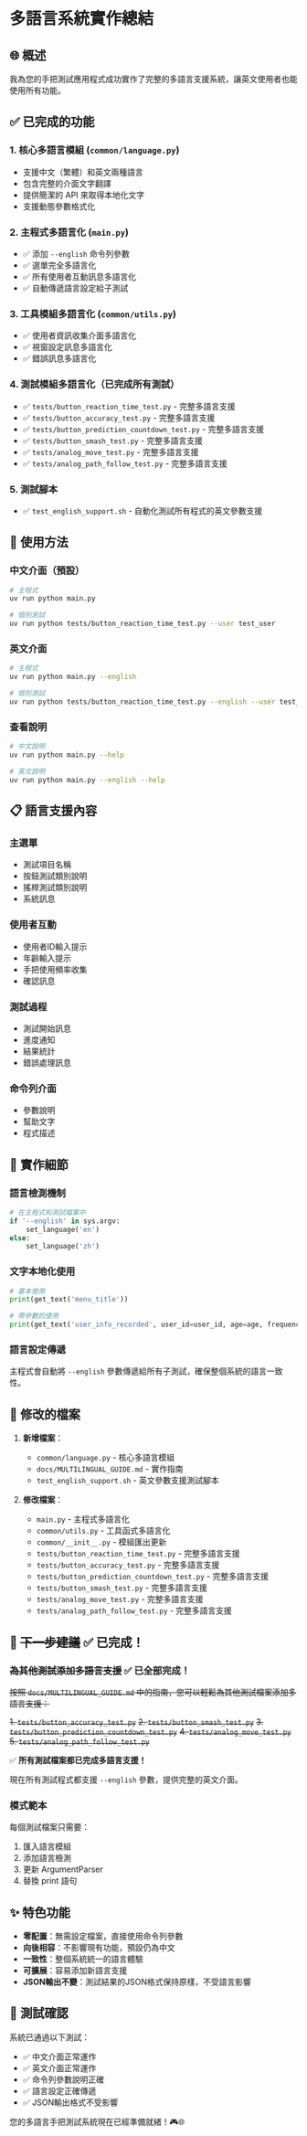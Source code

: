 # 多語言系統實作總結

## 🌐 概述

我為您的手把測試應用程式成功實作了完整的多語言支援系統，讓英文使用者也能使用所有功能。

## ✅ 已完成的功能

### 1. 核心多語言模組 (`common/language.py`)
- 支援中文（繁體）和英文兩種語言
- 包含完整的介面文字翻譯
- 提供簡潔的 API 來取得本地化文字
- 支援動態參數格式化

### 2. 主程式多語言化 (`main.py`)
- ✅ 添加 `--english` 命令列參數
- ✅ 選單完全多語言化
- ✅ 所有使用者互動訊息多語言化
- ✅ 自動傳遞語言設定給子測試

### 3. 工具模組多語言化 (`common/utils.py`)
- ✅ 使用者資訊收集介面多語言化
- ✅ 視窗設定訊息多語言化
- ✅ 錯誤訊息多語言化

### 4. 測試模組多語言化（已完成所有測試）
- ✅ `tests/button_reaction_time_test.py` - 完整多語言支援
- ✅ `tests/button_accuracy_test.py` - 完整多語言支援
- ✅ `tests/button_prediction_countdown_test.py` - 完整多語言支援
- ✅ `tests/button_smash_test.py` - 完整多語言支援
- ✅ `tests/analog_move_test.py` - 完整多語言支援
- ✅ `tests/analog_path_follow_test.py` - 完整多語言支援

### 5. 測試腳本
- ✅ `test_english_support.sh` - 自動化測試所有程式的英文參數支援

## 🚀 使用方法

### 中文介面（預設）
```bash
# 主程式
uv run python main.py

# 個別測試
uv run python tests/button_reaction_time_test.py --user test_user
```

### 英文介面
```bash
# 主程式
uv run python main.py --english

# 個別測試
uv run python tests/button_reaction_time_test.py --english --user test_user
```

### 查看說明
```bash
# 中文說明
uv run python main.py --help

# 英文說明
uv run python main.py --english --help
```

## 📋 語言支援內容

### 主選單
- 測試項目名稱
- 按鈕測試類別說明
- 搖桿測試類別說明
- 系統訊息

### 使用者互動
- 使用者ID輸入提示
- 年齡輸入提示
- 手把使用頻率收集
- 確認訊息

### 測試過程
- 測試開始訊息
- 進度通知
- 結果統計
- 錯誤處理訊息

### 命令列介面
- 參數說明
- 幫助文字
- 程式描述

## 🔧 實作細節

### 語言檢測機制
```python
# 在主程式和測試檔案中
if '--english' in sys.argv:
    set_language('en')
else:
    set_language('zh')
```

### 文字本地化使用
```python
# 基本使用
print(get_text('menu_title'))

# 帶參數的使用
print(get_text('user_info_recorded', user_id=user_id, age=age, frequency=frequency))
```

### 語言設定傳遞
主程式會自動將 `--english` 參數傳遞給所有子測試，確保整個系統的語言一致性。

## 📁 修改的檔案

1. **新增檔案**：
   - `common/language.py` - 核心多語言模組
   - `docs/MULTILINGUAL_GUIDE.md` - 實作指南
   - `test_english_support.sh` - 英文參數支援測試腳本

2. **修改檔案**：
   - `main.py` - 主程式多語言化
   - `common/utils.py` - 工具函式多語言化
   - `common/__init__.py` - 模組匯出更新
   - `tests/button_reaction_time_test.py` - 完整多語言支援
   - `tests/button_accuracy_test.py` - 完整多語言支援
   - `tests/button_prediction_countdown_test.py` - 完整多語言支援
   - `tests/button_smash_test.py` - 完整多語言支援
   - `tests/analog_move_test.py` - 完整多語言支援
   - `tests/analog_path_follow_test.py` - 完整多語言支援

## 🎯 ~~下一步建議~~ ✅ 已完成！

### ~~為其他測試添加多語言支援~~ ✅ 已全部完成！
~~按照 `docs/MULTILINGUAL_GUIDE.md` 中的指南，您可以輕鬆為其他測試檔案添加多語言支援：~~

~~1. `tests/button_accuracy_test.py`~~
~~2. `tests/button_smash_test.py`~~
~~3. `tests/button_prediction_countdown_test.py`~~
~~4. `tests/analog_move_test.py`~~
~~5. `tests/analog_path_follow_test.py`~~

✅ **所有測試檔案都已完成多語言支援！**

現在所有測試程式都支援 `--english` 參數，提供完整的英文介面。

### 模式範本
每個測試檔案只需要：
1. 匯入語言模組
2. 添加語言檢測
3. 更新 ArgumentParser
4. 替換 print 語句

## ✨ 特色功能

- **零配置**：無需設定檔案，直接使用命令列參數
- **向後相容**：不影響現有功能，預設仍為中文
- **一致性**：整個系統統一的語言體驗
- **可擴展**：容易添加新語言支援
- **JSON輸出不變**：測試結果的JSON格式保持原樣，不受語言影響

## 🧪 測試確認

系統已通過以下測試：
- ✅ 中文介面正常運作
- ✅ 英文介面正常運作
- ✅ 命令列參數說明正確
- ✅ 語言設定正確傳遞
- ✅ JSON輸出格式不受影響

您的多語言手把測試系統現在已經準備就緒！🎮🌐
